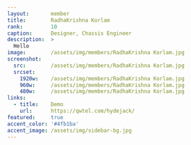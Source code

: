```yaml
---
layout:       member
title:        RadhaKrishna Korlam
rank:         10
caption:      Designer, Chassis Engineer
description:  >
  Hello
image:        /assets/img/members/RadhaKrishna Korlam.jpg
screenshot:
  src:        /assets/img/members/RadhaKrishna Korlam.jpg
  srcset:
    1920w:    /assets/img/members/RadhaKrishna Korlam.jpg
    960w:     /assets/img/members/RadhaKrishna Korlam.jpg
    480w:     /assets/img/members/RadhaKrishna Korlam.jpg
links:
  - title:    Demo
    url:      https://qwtel.com/hydejack/
featured:     true
accent_color: '#4fb1ba'
accent_image: /assets/img/sidebar-bg.jpg
---
```

